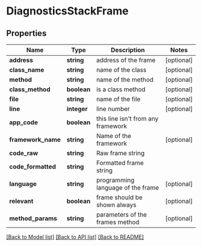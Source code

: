 # DiagnosticsStackFrame

## Properties
Name | Type | Description | Notes
------------ | ------------- | ------------- | -------------
**address** | **string** | address of the frame | [optional] 
**class_name** | **string** | name of the class | [optional] 
**method** | **string** | name of the method | [optional] 
**class_method** | **boolean** | is a class method | [optional] 
**file** | **string** | name of the file | [optional] 
**line** | **integer** | line number | [optional] 
**app_code** | **boolean** | this line isn&#39;t from any framework | 
**framework_name** | **string** | Name of the framework | [optional] 
**code_raw** | **string** | Raw frame string | 
**code_formatted** | **string** | Formatted frame string | 
**language** | **string** | programming language of the frame | [optional] 
**relevant** | **boolean** | frame should be shown always | [optional] 
**method_params** | **string** | parameters of the frames method | [optional] 

[[Back to Model list]](../README.md#documentation-for-models) [[Back to API list]](../README.md#documentation-for-api-endpoints) [[Back to README]](../README.md)

